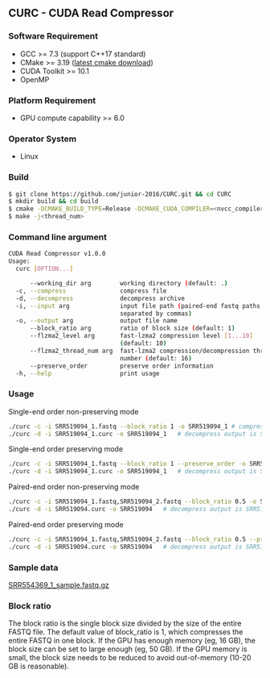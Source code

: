 ## CURC - CUDA Read Compressor

### Software Requirement
- GCC >= 7.3 (support C++17 standard)
- CMake >= 3.19 ([latest cmake download](https://github.com/Kitware/CMake/releases/download/v3.21.3/cmake-3.21.3-linux-x86_64.tar.gz))
- CUDA Toolkit >= 10.1
- OpenMP

### Platform Requirement
- GPU compute capability >= 6.0

### Operator System
- Linux

### Build
```bash
$ git clone https://github.com/junior-2016/CURC.git && cd CURC 
$ mkdir build && cd build
$ cmake -DCMAKE_BUILD_TYPE=Release -DCMAKE_CUDA_COMPILER=<nvcc_compiler_path> ..
$ make -j<thread_num>
```

### Command line argument
```bash 
CUDA Read Compressor v1.0.0
Usage:
  curc [OPTION...]

      --working_dir arg        working directory (default: .)
  -c, --compress               compress file
  -d, --decompress             decompress archive
  -i, --input arg              input file path (paired-end fastq paths are 
                               separated by commas)
  -o, --output arg             output file name
      --block_ratio arg        ratio of block size (default: 1)
      --flzma2_level arg       fast-lzma2 compression level [1...10] 
                               (default: 10)
      --flzma2_thread_num arg  fast-lzma2 compression/decompression thread 
                               number (default: 16)
      --preserve_order         preserve order information
  -h, --help                   print usage
```

### Usage
Single-end order non-preserving mode
```bash 
./curc -c -i SRR519094_1.fastq --block_ratio 1 -o SRR519094_1 # compress output is SRR519094_1.curc
./curc -d -i SRR519094_1.curc -o SRR519094_1   # decompress output is SRR519094_1.seq
```
Single-end order preserving mode
```bash 
./curc -c -i SRR519094_1.fastq --block_ratio 1 --preserve_order -o SRR519094_1 # compress output is SRR519094_1.curc
./curc -d -i SRR519094_1.curc -o SRR519094_1   # decompress output is SRR519094_1.seq
```
Paired-end order non-preserving mode
```bash 
./curc -c -i SRR519094_1.fastq,SRR519094_2.fastq --block_ratio 0.5 -o SRR519094 # compress output is SRR519094.curc
./curc -d -i SRR519094.curc -o SRR519094   # decompress output is SRR519094_1.seq and SRR519094_2.seq
```
Paired-end order preserving mode
```bash 
./curc -c -i SRR519094_1.fastq,SRR519094_2.fastq --block_ratio 0.5 --preserve_order -o SRR519094 # compress output is SRR519094.curc
./curc -d -i SRR519094.curc -o SRR519094   # decompress output is SRR519094_1.seq and SRR519094_2.seq
```

### Sample data
[SRR554369_1_sample.fastq.gz](data/SRR554369_1_sample.fastq.gz)

### Block ratio
The block ratio is the single block size divided by the size of the entire FASTQ file.
The default value of block_ratio is 1, which compresses the entire FASTQ in one block.
If the GPU has enough memory (eg, 16 GB), the block size can be set to large enough (eg, 50 GB).
If the GPU memory is small, the block size needs to be reduced to avoid out-of-memory (10-20 GB is reasonable).
